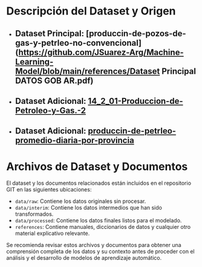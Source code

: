 # Descripción del Dataset y Origen

* ## Dataset Principal: [produccin-de-pozos-de-gas-y-petrleo-no-convencional](https://github.com/JSuarez-Arg/Machine-Learning-Model/blob/main/references/Dataset Principal DATOS GOB AR.pdf)
* ## Dataset Adicional: [14_2_01-Produccion-de-Petroleo-y-Gas.-2](https://github.com/JSuarez-Arg/Machine-Learning-Model/blob/main/references/Dataset-Adicional-IPIEC.pdf)
* ## Dataset Adicional: [produccin-de-petrleo-promedio-diaria-por-provincia](https://github.com/JSuarez-Arg/Machine-Learning-Model/blob/main/references/Dataset-Adicional-ARGENTINA-GOB-AR.pdf)

# Archivos de Dataset y Documentos
El dataset y los documentos relacionados están incluidos en el repositorio GIT en las siguientes ubicaciones:
- `data/raw`: Contiene los datos originales sin procesar.
- `data/interim`: Contiene los datos intermedios que han sido transformados.
- `data/processed`: Contiene los datos finales listos para el modelado.
- `references`: Contiene manuales, diccionarios de datos y cualquier otro material explicativo relevante.

Se recomienda revisar estos archivos y documentos para obtener una comprensión completa de los datos y su contexto antes de proceder con el análisis y el desarrollo de modelos de aprendizaje automático.
